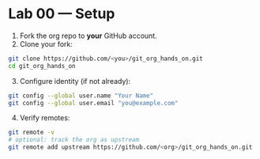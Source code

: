 
# Lab 00 — Setup

1) Fork the org repo to **your** GitHub account.
2) Clone your fork:
```bash
git clone https://github.com/<you>/git_org_hands_on.git
cd git_org_hands_on
```
3) Configure identity (if not already):
```bash
git config --global user.name "Your Name"
git config --global user.email "you@example.com"
```
4) Verify remotes:
```bash
git remote -v
# optional: track the org as upstream
git remote add upstream https://github.com/<org>/git_org_hands_on.git
```
